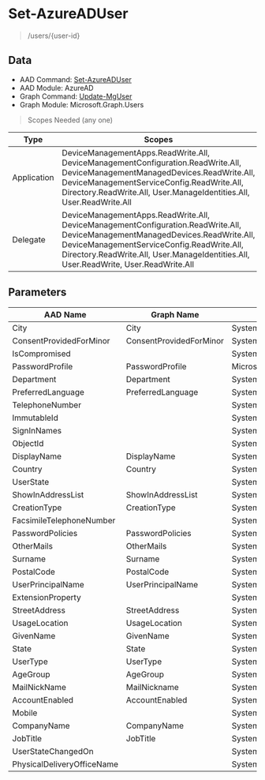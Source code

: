 # Set-AzureADUser

> /users/{user-id}

## Data

+ AAD Command: [Set-AzureADUser](https://docs.microsoft.com/en-us/powershell/module/AzureAD/Set-AzureADUser)
+ AAD Module: AzureAD
+ Graph Command: [Update-MgUser](https://docs.microsoft.com/en-us/powershell/module/Microsoft.Graph.Users/Update-MgUser)
+ Graph Module: Microsoft.Graph.Users

> Scopes Needed (any one)

|Type|Scopes|
|---|---|
|Application|DeviceManagementApps.ReadWrite.All, DeviceManagementConfiguration.ReadWrite.All, DeviceManagementManagedDevices.ReadWrite.All, DeviceManagementServiceConfig.ReadWrite.All, Directory.ReadWrite.All, User.ManageIdentities.All, User.ReadWrite.All|
|Delegate|DeviceManagementApps.ReadWrite.All, DeviceManagementConfiguration.ReadWrite.All, DeviceManagementManagedDevices.ReadWrite.All, DeviceManagementServiceConfig.ReadWrite.All, Directory.ReadWrite.All, User.ManageIdentities.All, User.ReadWrite, User.ReadWrite.All|

## Parameters

|AAD Name|Graph Name|AAD Type|Graph Type|Infos|
|---|---|---|---|---|
|City|City|System.String|System.String||
|ConsentProvidedForMinor|ConsentProvidedForMinor|System.String|System.String||
|IsCompromised||System.Nullable/System.Boolean|||
|PasswordProfile|PasswordProfile|Microsoft.Open.AzureAD.Model.PasswordProfile|Microsoft.Graph.PowerShell.Models.IMicrosoftGraphPasswordProfile||
|Department|Department|System.String|System.String||
|PreferredLanguage|PreferredLanguage|System.String|System.String||
|TelephoneNumber||System.String|||
|ImmutableId||System.String|||
|SignInNames||System.Collections.Generic.List/Microsoft.Open.AzureAD.Model.SignInName|||
|ObjectId||System.String|||
|DisplayName|DisplayName|System.String|System.String||
|Country|Country|System.String|System.String||
|UserState||System.String|||
|ShowInAddressList|ShowInAddressList|System.Nullable/System.Boolean|System.Management.Automation.SwitchParameter||
|CreationType|CreationType|System.String|System.String||
|FacsimileTelephoneNumber||System.String|||
|PasswordPolicies|PasswordPolicies|System.String|System.String||
|OtherMails|OtherMails|System.Collections.Generic.List/System.String|System.String[]||
|Surname|Surname|System.String|System.String||
|PostalCode|PostalCode|System.String|System.String||
|UserPrincipalName|UserPrincipalName|System.String|System.String||
|ExtensionProperty||System.Collections.Generic.Dictionary`2[[System.String|||
|StreetAddress|StreetAddress|System.String|System.String||
|UsageLocation|UsageLocation|System.String|System.String||
|GivenName|GivenName|System.String|System.String||
|State|State|System.String|System.String||
|UserType|UserType|System.String|System.String||
|AgeGroup|AgeGroup|System.String|System.String||
|MailNickName|MailNickname|System.String|System.String||
|AccountEnabled|AccountEnabled|System.Nullable/System.Boolean|System.Management.Automation.SwitchParameter||
|Mobile||System.String|||
|CompanyName|CompanyName|System.String|System.String||
|JobTitle|JobTitle|System.String|System.String||
|UserStateChangedOn||System.String|||
|PhysicalDeliveryOfficeName||System.String|||

